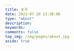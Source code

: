 ```yaml
---
title: 关于
date: 2023-07-20 13:38:06
type: "about"
description:
keywords:
comments: false
top_img: /img/pages/about.jpg
aside: true
---
```

